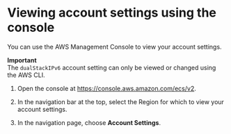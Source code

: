 # Viewing account settings using the console<a name="ecs-viewing-longer-id-settings"></a>

You can use the AWS Management Console to view your account settings\.

**Important**  
The `dualStackIPv6` account setting can only be viewed or changed using the AWS CLI\.

1. Open the console at [https://console\.aws\.amazon\.com/ecs/v2](https://console.aws.amazon.com/ecs/v2)\.

1. In the navigation bar at the top, select the Region for which to view your account settings\. 

1. In the navigation page, choose **Account Settings**\.